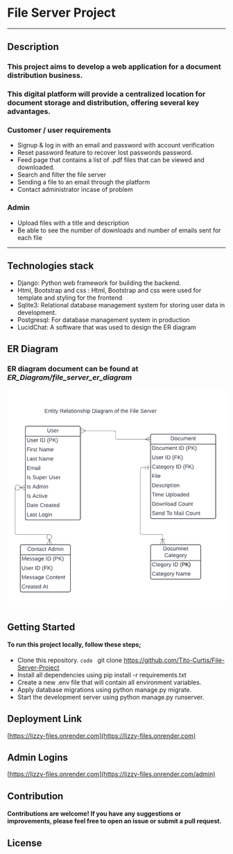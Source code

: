 # File Server Project
----------------------
## Description
### This project aims to develop a web application for a document distribution business.
### This digital platform will provide a centralized location for document storage and distribution, offering several key advantages.
### **Customer / user requirements**
+ Signup & log in with an email and password with account verification
+ Reset password feature to recover lost passwords password.
+ Feed page that contains a list of .pdf files that can be viewed and downloaded.
+ Search and filter the file server
+ Sending a file to an email through the platform
+ Contact administrator incase of problem
### **Admin** 
+ Upload files with a title and description
+ Be able to see the number of downloads and number of emails sent for each file
----------------------
## Technologies stack
+ Django: Python web framework for building the backend.
+ Html, Bootstrap and css : Html, Bootstrap and css were used for template and styling for the frontend
+ Sqlite3: Relational database management system for storing user data in development.
+ Postgresql: For database management system in production
+ LucidChat: A software that was used to design the ER diagram

## ER Diagram
### ER diagram document can be found at ***ER_Diagram/file_server_er_diagram***
![Image not loaded](ER_Diagram/file_server_er_diagram.png)
  
## Getting Started
  #### To run this project locally, follow these steps;
 + Clone this repository. `code ` git clone https://github.com/Tito-Curtis/File-Server-Project
 + Install all dependencies using pip install -r requirements.txt
 + Create a new .env file that will contain all environment variables.
 + Apply database migrations using python manage.py migrate.
 + Start the development server using python manage.py runserver.

## Deployment Link 

[https://lizzy-files.onrender.com](https://lizzy-files.onrender.com)

## Admin Logins
[https://lizzy-files.onrender.com](https://lizzy-files.onrender.com/admin)

## Contribution
#### Contributions are welcome! If you have any suggestions or improvements, please feel free to open an issue or submit a pull request.

## License

